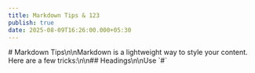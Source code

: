 ```yaml
---
title: Markdown Tips & 123
publish: true
date: 2025-08-09T16:26:00.000+05:30
---
```

\# Markdown Tips\n\nMarkdown is a lightweight way to style your content. Here are a few tricks:\n\n## Headings\n\nUse \`#\`
